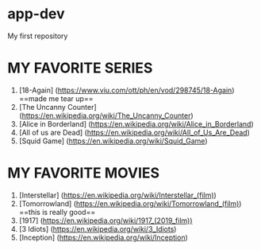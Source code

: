 # app-dev
My first repository

# MY FAVORITE SERIES
1. [18-Again] (https://www.viu.com/ott/ph/en/vod/298745/18-Again) ==made me tear up==
2. [The Uncanny Counter] (https://en.wikipedia.org/wiki/The_Uncanny_Counter)
3. [Alice in Borderland] (https://en.wikipedia.org/wiki/Alice_in_Borderland)
4. [All of us are Dead] (https://en.wikipedia.org/wiki/All_of_Us_Are_Dead)
5. [Squid Game] (https://en.wikipedia.org/wiki/Squid_Game)

# MY FAVORITE MOVIES
1. [Interstellar] (https://en.wikipedia.org/wiki/Interstellar_(film))
2. [Tomorrowland] (https://en.wikipedia.org/wiki/Tomorrowland_(film)) ==this is really good==
3. [1917] (https://en.wikipedia.org/wiki/1917_(2019_film))
4. [3 Idiots] (https://en.wikipedia.org/wiki/3_Idiots)
5. [Inception] (https://en.wikipedia.org/wiki/Inception)
